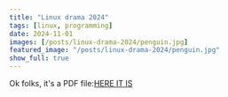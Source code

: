 ```yaml
---
title: "Linux drama 2024"
tags: [linux, programming]
date: 2024-11-01
images: [/posts/linux-drama-2024/penguin.jpg]
featured_image: "/posts/linux-drama-2024/penguin.jpg"
show_full: true
---
```


Ok folks, it's a PDF file:[HERE IT IS](/posts/linux-drama-2024/linux-drama.pdf)
